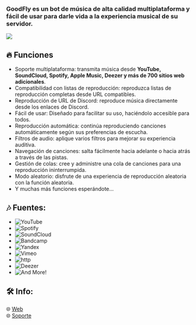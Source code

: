 <h3 id="features"><b>GoodFly</b> es un bot de música de alta calidad multiplataforma y fácil de usar para darle vida a la experiencia musical de su servidor.</h3>
<a href="https://www.youtube.com/watch?v=dQw4w9WgXcQ"><img src="https://user-images.githubusercontent.com/73097560/115834477-dbab4500-a447-11eb-908a-139a6edaec5c.gif"></a>

## 🔥 Funciones
- Soporte multiplataforma: transmita música desde <b>YouTube, SoundCloud, Spotify, Apple Music, Deezer y más de 700 sitios web adicionales</b>.
- Compatibilidad con listas de reproducción: reproduzca listas de reproducción completas desde URL compatibles.
- Reproducción de URL de Discord: reproduce música directamente desde los enlaces de Discord.
- Fácil de usar: Diseñado para facilitar su uso, haciéndolo accesible para todos.
- Reproducción automática: continúa reproduciendo canciones automáticamente según sus preferencias de escucha.
- Filtros de audio: aplique varios filtros para mejorar su experiencia auditiva.
- Navegación de canciones: salta fácilmente hacia adelante o hacia atrás a través de las pistas.
- Gestión de colas: cree y administre una cola de canciones para una reproducción ininterrumpida.
- Modo aleatorio: disfrute de una experiencia de reproducción aleatoria con la función aleatoria.
- Y muchas más funciones esperándote...
  
## 🎶 Fuentes:

-   ![YouTube](https://img.shields.io/badge/YouTube-FF0000?style=plastic&logo=youtube&logoColor=white)
-   ![Spotify](https://img.shields.io/badge/Spotify-1ED760?style=plastic&logo=spotify&logoColor=white)
-   ![SoundCloud](https://img.shields.io/badge/SoundCloud-FF3300?style=plastic&logo=soundcloud&logoColor=white)
-   ![Bandcamp](https://img.shields.io/badge/Bandcamp-629AA9?style=plastic&logo=bandcamp&logoColor=white)
-   ![Yandex](https://img.shields.io/badge/Yandex-f15637?style=plastic&logo=bandcamp&logoColor=white)
-   ![Vimeo](https://img.shields.io/badge/Vimeo-1AB7EA?style=plastic&logo=vimeo&logoColor=white)
-   ![http](https://img.shields.io/badge/http-FFA500?style=plastic&logo=http&logoColor=white)
-   ![Deezer](https://img.shields.io/badge/Deezer-FF0000?style=plastic&logo=deezer&logoColor=white)
-   ![And More!](https://img.shields.io/badge/And-More!-e130e7?style=plastic&logo=deezer&logoColor=white)

## 🛠️ Info:

🌐 [Web](https://goodflyapp.com/)
<br>
🌐 [Soporte](https://instagram.com/goodfly.ar)
